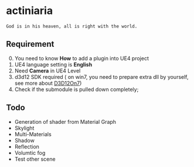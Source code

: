 # actiniaria
    God is in his heaven, all is right with the world.

## Requirement
0. You need to know **How** to add a plugin into UE4 project
1. UE4 language setting is **English**
2. Need  **Camera** in UE4 Level
3. d3d12 SDK required ( on win7, you need to prepare extra dll by yourself, see more about [D3D12On7](https://microsoft.github.io/DirectX-Specs/d3d/D3D12onWin7.html))
4. Check if the submodule is pulled down completely;

## Todo
- Generation of shader from Material Graph
- Skylight 
- Multi-Materials 
- Shadow
- Reflection
- Volumtic fog
- Test other scene